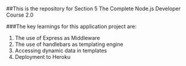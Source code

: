 ##This is the repository for Section 5 The Complete Node.js Developer Course 2.0

###The key learnings for this application project are:
1. The use of Express as Middleware
2. The use of handlebars as templating engine
3. Accessing dynamic data in templates
4. Deployment to Heroku
